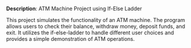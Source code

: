 **Description**: ATM Machine Project using If-Else Ladder

This project simulates the functionality of an ATM machine. The program allows users to check their balance, withdraw money, deposit funds, and exit. It utilizes the if-else-ladder to handle different user choices and provides a simple demonstration of ATM operations.




